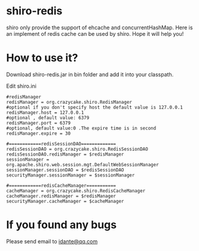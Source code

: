 shiro-redis
===========

shiro only provide the support of ehcache and concurrentHashMap. Here is an implement of redis cache can be used by shiro. Hope it will help you!

How to use it?
===========

Download shiro-redis.jar in bin folder and add it into your classpath.

Edit shiro.ini

```properties
#redisManager
redisManager = org.crazycake.shiro.RedisManager
#optional if you don't specify host the default value is 127.0.0.1
redisManager.host = 127.0.0.1
#optional , default value: 6379
redisManager.port = 6379
#optional, default value:0 .The expire time is in second
redisManager.expire = 30

#============redisSessionDAO=============
redisSessionDAO = org.crazycake.shiro.RedisSessionDAO
redisSessionDAO.redisManager = $redisManager
sessionManager = org.apache.shiro.web.session.mgt.DefaultWebSessionManager
sessionManager.sessionDAO = $redisSessionDAO
securityManager.sessionManager = $sessionManager

#============redisCacheManager===========
cacheManager = org.crazycake.shiro.RedisCacheManager
cacheManager.redisManager = $redisManager
securityManager.cacheManager = $cacheManager
```


If you found any bugs
===========

Please send email to idante@qq.com
